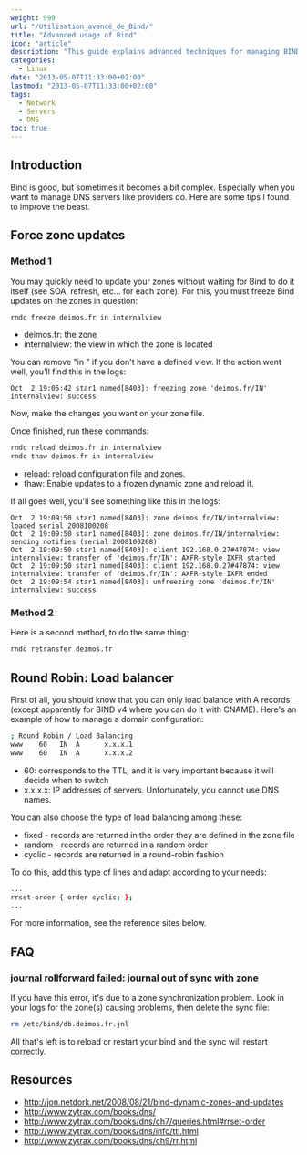 ```yaml
---
weight: 999
url: "/Utilisation_avancé_de_Bind/"
title: "Advanced usage of Bind"
icon: "article"
description: "This guide explains advanced techniques for managing BIND DNS servers including zone updates, round-robin load balancing, and troubleshooting common issues."
categories: 
  - Linux
date: "2013-05-07T11:33:00+02:00"
lastmod: "2013-05-07T11:33:00+02:00"
tags:
  - Network
  - Servers
  - DNS
toc: true
---
```


## Introduction

Bind is good, but sometimes it becomes a bit complex. Especially when you want to manage DNS servers like providers do. Here are some tips I found to improve the beast.

## Force zone updates

### Method 1

You may quickly need to update your zones without waiting for Bind to do it itself (see SOA, refresh, etc... for each zone). For this, you must freeze Bind updates on the zones in question:

```bash
rndc freeze deimos.fr in internalview
```

* deimos.fr: the zone
* internalview: the view in which the zone is located

You can remove "in <view>" if you don't have a defined view. If the action went well, you'll find this in the logs:

```
Oct  2 19:05:42 star1 named[8403]: freezing zone 'deimos.fr/IN' internalview: success
```

Now, make the changes you want on your zone file.

Once finished, run these commands:

```bash
rndc reload deimos.fr in internalview
rndc thaw deimos.fr in internalview
```

* reload: reload configuration file and zones.
* thaw: Enable updates to a frozen dynamic zone and reload it.

If all goes well, you'll see something like this in the logs:

```
Oct  2 19:09:50 star1 named[8403]: zone deimos.fr/IN/internalview: loaded serial 2008100208
Oct  2 19:09:50 star1 named[8403]: zone deimos.fr/IN/internalview: sending notifies (serial 2008100208)
Oct  2 19:09:50 star1 named[8403]: client 192.168.0.27#47874: view internalview: transfer of 'deimos.fr/IN': AXFR-style IXFR started
Oct  2 19:09:50 star1 named[8403]: client 192.168.0.27#47874: view internalview: transfer of 'deimos.fr/IN': AXFR-style IXFR ended
Oct  2 19:09:54 star1 named[8403]: unfreezing zone 'deimos.fr/IN' internalview: success
```

### Method 2

Here is a second method, to do the same thing:

```bash
rndc retransfer deimos.fr
```

## Round Robin: Load balancer

First of all, you should know that you can only load balance with A records (except apparently for BIND v4 where you can do it with CNAME). Here's an example of how to manage a domain configuration:

```bash
; Round Robin / Load Balancing
www    60   IN  A      x.x.x.1
www    60   IN  A      x.x.x.2
```

* 60: corresponds to the TTL, and it is very important because it will decide when to switch
* x.x.x.x: IP addresses of servers. Unfortunately, you cannot use DNS names.

You can also choose the type of load balancing among these:

* fixed - records are returned in the order they are defined in the zone file
* random - records are returned in a random order
* cyclic - records are returned in a round-robin fashion

To do this, add this type of lines and adapt according to your needs:

```bash
...
rrset-order { order cyclic; };
...
```

For more information, see the reference sites below.

## FAQ

### journal rollforward failed: journal out of sync with zone

If you have this error, it's due to a zone synchronization problem. Look in your logs for the zone(s) causing problems, then delete the sync file:

```bash
rm /etc/bind/db.deimos.fr.jnl
```

All that's left is to reload or restart your bind and the sync will restart correctly.

## Resources
- http://jon.netdork.net/2008/08/21/bind-dynamic-zones-and-updates
- http://www.zytrax.com/books/dns/
- http://www.zytrax.com/books/dns/ch7/queries.html#rrset-order
- http://www.zytrax.com/books/dns/info/ttl.html
- http://www.zytrax.com/books/dns/ch9/rr.html
